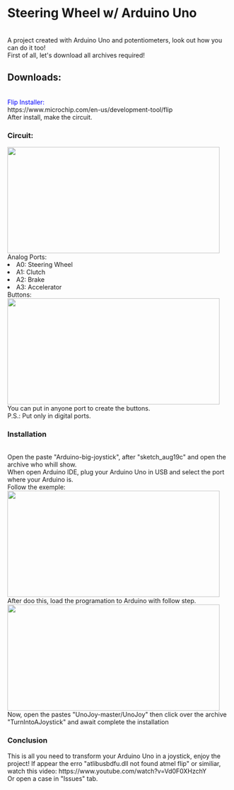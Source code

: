 <h1>Steering Wheel w/ Arduino Uno</h1><br>
A project created with Arduino Uno and potentiometers, look out how you can do it too!<br>
First of all, let's download all archives required!<br>
<h2>Downloads:</h2><br>
<font color="blue"> Flip Installer:</font><br>
https://www.microchip.com/en-us/development-tool/flip <br>
After install, make the circuit.<br> 
<h3>Circuit:</h3>
<img src="https://i.imgur.com/oUxUPN5.png" width="480" height="240 "><br>
Analog Ports:<br>
<li>A0: Steering Wheel</li>
<li>A1: Clutch</li>
<li>A2: Brake</li>
<li>A3: Accelerator</li>
Buttons: <br>
<img src="https://i.imgur.com/YCUyH5i.png" width="480" height="240 "><br>
You can put in anyone port to create the buttons.<br>
P.S.: Put only in digital ports.<br>
<h3>Installation</h3><br>
Open the paste "Arduino-big-joystick", after "sketch_aug19c" and open the archive who whill show.<br>
When open Arduino IDE, plug your Arduino Uno in USB and select the port where your Arduino is.<br>
Follow the exemple:<br>
<img src="https://i.imgur.com/7vopYcb.jpg" width="480" height="240 "><br>
After doo this, load the programation to Arduino with follow step.<br>
<img src="https://i.imgur.com/Zuje1XL.png" width="480" height="240 "><br>
Now, open the pastes "UnoJoy-master/UnoJoy" then click over the archive "TurnIntoAJoystick" and await complete the installation<br>
<h3>Conclusion</h3>
This is all you need to transform your Arduino Uno in a joystick, enjoy the project!
If appear the erro "atlibusbdfu.dll not found atmel flip" or similiar, watch this video: https://www.youtube.com/watch?v=Vd0F0XHzchY<br>
Or open a case in "Issues" tab.
